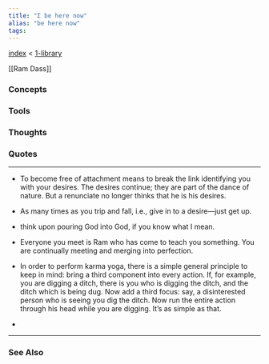 ```yaml
---
title: "Σ be here now"
alias: "be here now"
tags: 
---
```


[index](/.md) < [1-library](1-library.md)

[[Ram Dass]]

### Concepts

### Tools

### Thoughts

### Quotes
---

- To become free of attachment means to break the link identifying you with your desires. The desires continue; they are part of the dance of nature. But a renunciate no longer thinks that he is his desires.

- As many times as you trip and fall, i.e., give in to a desire—just get up.

- think upon pouring God into God, if you know what I mean.

- Everyone you meet is Ram who has come to teach you something. You are continually meeting and merging into perfection.

- In order to perform karma yoga, there is a simple general principle to keep in mind: bring a third component into every action. If, for example, you are digging a ditch, there is you who is digging the ditch, and the ditch which is being dug. Now add a third focus: say, a disinterested person who is seeing you dig the ditch. Now run the entire action through his head while you are digging. It’s as simple as that.
- 

----
### See Also